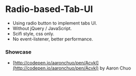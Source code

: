 # Radio-based-Tab-UI

- Using radio button to implement tabs UI.
- Without jQuery / JavaScript.
- Scifi style, css only.
- No event-listener, better performance.

### Showcase

- [http://codepen.io/aaronchuo/pen/AcvkI](http://codepen.io/aaronchuo/pen/AcvkI) by Aaron Chuo
